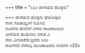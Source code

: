 +++
title = "೦೨೨ ಪಾಳೆಯವ ಹೊಕ್ಕನು"

+++
ಪಾಳೆಯವ ಹೊಕ್ಕನು ಘಟೋತ್ಕಚ  
ನಾಳು ಸಹಿತಯ್ಯಂಗೆ ನಮಿಸಿದ   
ನೂಳಿಗವ ಹೇಳೆನಗೆ ಬೆಸಸಾ ರಾಜಕಾರಿಯವ  
ವೀಳೆಯವ ತಾಯೆನಲು ನಗುತ ವಿ  
ಶಾಲ ವಿನಯಕೆಮೆಚ್ಚಿದನು ಬಲು  
ದೋಳಿನಲಿ ಸೆಳೆದಪ್ಪಿ ಮುಂಡಾಡಿದನು ನಂದನನ     ॥22॥